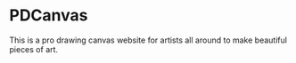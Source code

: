# PDCanvas
This is a pro drawing canvas website for artists all around to make beautiful pieces of art.
